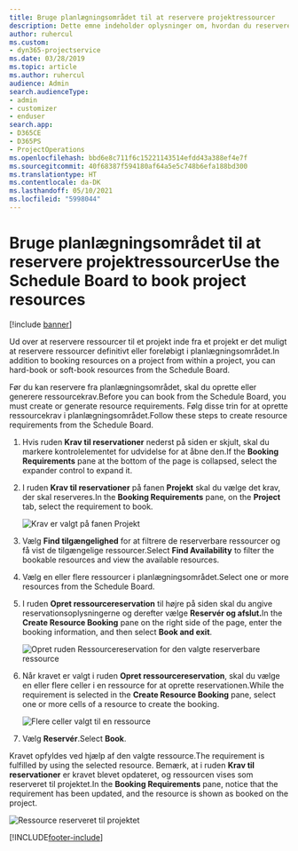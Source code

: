 ```yaml
---
title: Bruge planlægningsområdet til at reservere projektressourcer
description: Dette emne indeholder oplysninger om, hvordan du reserverer ressourcer.
author: ruhercul
ms.custom:
- dyn365-projectservice
ms.date: 03/28/2019
ms.topic: article
ms.author: ruhercul
audience: Admin
search.audienceType:
- admin
- customizer
- enduser
search.app:
- D365CE
- D365PS
- ProjectOperations
ms.openlocfilehash: bbd6e8c711f6c15221143514efdd43a388ef4e7f
ms.sourcegitcommit: 40f68387f594180af64a5e5c748b6efa188bd300
ms.translationtype: HT
ms.contentlocale: da-DK
ms.lasthandoff: 05/10/2021
ms.locfileid: "5998044"
---
```

# <a name="use-the-schedule-board-to-book-project-resources"></a><span data-ttu-id="18b59-103">Bruge planlægningsområdet til at reservere projektressourcer</span><span class="sxs-lookup"><span data-stu-id="18b59-103">Use the Schedule Board to book project resources</span></span>

[!include [banner](../includes/psa-now-project-operations.md)]

<span data-ttu-id="18b59-104">Ud over at reservere ressourcer til et projekt inde fra et projekt er det muligt at reservere ressourcer definitivt eller foreløbigt i planlægningsområdet.</span><span class="sxs-lookup"><span data-stu-id="18b59-104">In addition to booking resources on a project from within a project, you can hard-book or soft-book resources from the Schedule Board.</span></span>

<span data-ttu-id="18b59-105">Før du kan reservere fra planlægningsområdet, skal du oprette eller generere ressourcekrav.</span><span class="sxs-lookup"><span data-stu-id="18b59-105">Before you can book from the Schedule Board, you must create or generate resource requirements.</span></span> <span data-ttu-id="18b59-106">Følg disse trin for at oprette ressourcekrav i planlægningsområdet.</span><span class="sxs-lookup"><span data-stu-id="18b59-106">Follow these steps to create resource requirements from the Schedule Board.</span></span>

1. <span data-ttu-id="18b59-107">Hvis ruden **Krav til reservationer** nederst på siden er skjult, skal du markere kontrolelementet for udvidelse for at åbne den.</span><span class="sxs-lookup"><span data-stu-id="18b59-107">If the **Booking Requirements** pane at the bottom of the page is collapsed, select the expander control to expand it.</span></span>
2. <span data-ttu-id="18b59-108">I ruden **Krav til reservationer** på fanen **Projekt** skal du vælge det krav, der skal reserveres.</span><span class="sxs-lookup"><span data-stu-id="18b59-108">In the **Booking Requirements** pane, on the **Project** tab, select the requirement to book.</span></span>

    ![Krav er valgt på fanen Projekt](media/Resource-Management-image73.png)

3. <span data-ttu-id="18b59-110">Vælg **Find tilgængelighed** for at filtrere de reserverbare ressourcer og få vist de tilgængelige ressourcer.</span><span class="sxs-lookup"><span data-stu-id="18b59-110">Select **Find Availability** to filter the bookable resources and view the available resources.</span></span> 
4. <span data-ttu-id="18b59-111">Vælg en eller flere ressourcer i planlægningsområdet.</span><span class="sxs-lookup"><span data-stu-id="18b59-111">Select one or more resources from the Schedule Board.</span></span> 
5. <span data-ttu-id="18b59-112">I ruden **Opret ressourcereservation** til højre på siden skal du angive reservationsoplysningerne og derefter vælge **Reservér og afslut.**</span><span class="sxs-lookup"><span data-stu-id="18b59-112">In the **Create Resource Booking** pane on the right side of the page, enter the booking information, and then select **Book and exit**.</span></span>

    ![Opret ruden Ressourcereservation for den valgte reserverbare ressource](media/Resource-Management-image74.png)

6. <span data-ttu-id="18b59-114">Når kravet er valgt i ruden **Opret ressourcereservation**, skal du vælge en eller flere celler i en ressource for at oprette reservationen.</span><span class="sxs-lookup"><span data-stu-id="18b59-114">While the requirement is selected in the **Create Resource Booking** pane, select one or more cells of a resource to create the booking.</span></span>

    ![Flere celler valgt til en ressource](media/Resource-Management-image75.png)

7. <span data-ttu-id="18b59-116">Vælg **Reservér**.</span><span class="sxs-lookup"><span data-stu-id="18b59-116">Select **Book**.</span></span>

<span data-ttu-id="18b59-117">Kravet opfyldes ved hjælp af den valgte ressource.</span><span class="sxs-lookup"><span data-stu-id="18b59-117">The requirement is fulfilled by using the selected resource.</span></span> <span data-ttu-id="18b59-118">Bemærk, at i ruden **Krav til reservationer** er kravet blevet opdateret, og ressourcen vises som reserveret til projektet.</span><span class="sxs-lookup"><span data-stu-id="18b59-118">In the **Booking Requirements** pane, notice that the requirement has been updated, and the resource is shown as booked on the project.</span></span>

![Ressource reserveret til projektet](media/Resource-Management-image76.png)


[!INCLUDE[footer-include](../includes/footer-banner.md)]